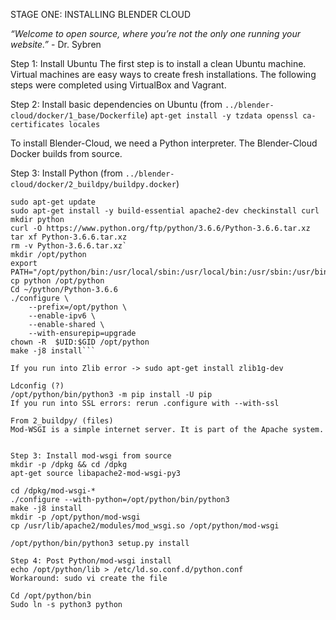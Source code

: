 STAGE ONE: INSTALLING BLENDER CLOUD

*“Welcome to open source, where you’re not the only one running your website.”* - Dr. Sybren

Step 1: Install Ubuntu
The first step is to install a clean Ubuntu machine. Virtual machines are easy ways to create fresh installations. The following steps were completed using VirtualBox and Vagrant. 

Step 2: Install basic dependencies on Ubuntu (from `../blender-cloud/docker/1_base/Dockerfile`)
`apt-get install -y tzdata openssl ca-certificates locales`

To install Blender-Cloud, we need a Python interpreter. The Blender-Cloud Docker builds from source.

Step 3: Install Python (from `../blender-cloud/docker/2_buildpy/buildpy.docker`)

```sudo sed -i 's/^# deb-src/deb-src/' /etc/apt/sources.list
sudo apt-get update
sudo apt-get install -y build-essential apache2-dev checkinstall curl
mkdir python
curl -O https://www.python.org/ftp/python/3.6.6/Python-3.6.6.tar.xz
tar xf Python-3.6.6.tar.xz
rm -v Python-3.6.6.tar.xz`
mkdir /opt/python
export PATH="/opt/python/bin:/usr/local/sbin:/usr/local/bin:/usr/sbin:/usr/bin:/sbin:/bin"
cp python /opt/python
Cd ~/python/Python-3.6.6
./configure \
    --prefix=/opt/python \
    --enable-ipv6 \
    --enable-shared \
    --with-ensurepip=upgrade
chown -R  $UID:$GID /opt/python
make -j8 install```

If you run into Zlib error -> sudo apt-get install zlib1g-dev

Ldconfig (?)
/opt/python/bin/python3 -m pip install -U pip
If you run into SSL errors: rerun .configure with --with-ssl

From 2_buildpy/ (files)
Mod-WSGI is a simple internet server. It is part of the Apache system.


Step 3: Install mod-wsgi from source
mkdir -p /dpkg && cd /dpkg
apt-get source libapache2-mod-wsgi-py3

cd /dpkg/mod-wsgi-*
./configure --with-python=/opt/python/bin/python3
make -j8 install
mkdir -p /opt/python/mod-wsgi
cp /usr/lib/apache2/modules/mod_wsgi.so /opt/python/mod-wsgi

/opt/python/bin/python3 setup.py install

Step 4: Post Python/mod-wsgi install
echo /opt/python/lib > /etc/ld.so.conf.d/python.conf
Workaround: sudo vi create the file

Cd /opt/python/bin
Sudo ln -s python3 python

